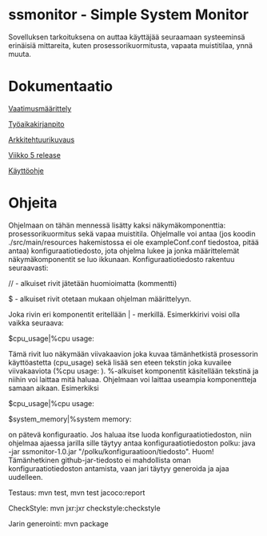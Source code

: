 # ssmonitor - Simple System Monitor

Sovelluksen tarkoituksena on auttaa käyttäjää seuraamaan systeeminsä erinäisiä mittareita, kuten prosessorikuormitusta, vapaata muistitilaa, ynnä muuta. 


# Dokumentaatio

[Vaatimusmäärittely](https://github.com/WitCanStain/ot-harjoitustyo/blob/master/dokumentaatio/vaatimusmaarittely.md)

[Työaikakirjanpito](https://github.com/WitCanStain/ot-harjoitustyo/blob/master/dokumentaatio/tuntikirjanpito.md)

[Arkkitehtuurikuvaus](https://github.com/WitCanStain/ot-harjoitustyo/blob/master/dokumentaatio/arkkitehtuuri.md)

[Viikko 5 release](https://github.com/WitCanStain/ot-harjoitustyo/releases/tag/viikko5)

[Käyttöohje](https://github.com/WitCanStain/ot-harjoitustyo/blob/master/dokumentaatio/kayttoohje.md)

# Ohjeita

Ohjelmaan on tähän mennessä lisätty kaksi näkymäkomponenttia: prosessorikuormitus sekä vapaa muistitila. Ohjelmalle voi antaa (jos koodin ./src/main/resources hakemistossa ei ole exampleConf.conf tiedostoa, pitää antaa) konfiguraatiotiedosto, jota ohjelma lukee ja jonka määrittelemät näkymäkomponentit se luo ikkunaan.
Konfiguraatiotiedosto rakentuu seuraavasti:

// - alkuiset rivit jätetään huomioimatta (kommentti)

$ - alkuiset rivit otetaan mukaan ohjelman määrittelyyn. 

Joka rivin eri komponentit eritellään | - merkillä. Esimerkkirivi voisi olla vaikka seuraava: 

$cpu_usage|%cpu usage:

Tämä rivit luo näkymään viivakaavion joka kuvaa tämänhetkistä prosessorin käyttöastetta (cpu_usage) sekä lisää sen eteen tekstin joka kuvailee viivakaaviota (%cpu usage: ). %-alkuiset komponentit käsitellään tekstinä ja niihin voi laittaa mitä haluaa.
Ohjelmaan voi laittaa useampia komponentteja samaan aikaan. Esimerkiksi

$cpu_usage|%cpu usage: 

$system_memory|%system memory:

on pätevä konfiguraatio. Jos haluaa itse luoda konfiguraatiotiedoston, niin ohjelmaa ajaessa jarilla sille täytyy antaa konfiguraatiotiedoston polku:
java -jar ssmonitor-1.0.jar "/polku/konfiguraatioon/tiedosto". Huom! Tämänhetkinen github-jar-tiedosto ei mahdollista oman konfiguraatiotiedoston antamista, vaan jari täytyy generoida ja ajaa uudelleen.


Testaus: mvn test, mvn test jacoco:report

CheckStyle: mvn jxr:jxr checkstyle:checkstyle

Jarin generointi: mvn package
